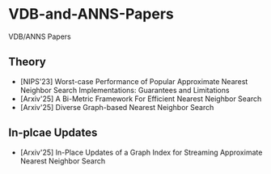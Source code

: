 # VDB-and-ANNS-Papers
VDB/ANNS Papers

## Theory
- [NIPS'23] Worst-case Performance of Popular Approximate Nearest Neighbor Search Implementations: Guarantees and Limitations
- [Arxiv'25] A Bi-Metric Framework For Efficient Nearest Neighbor Search
- [Arxiv'25] Diverse Graph-based Nearest Neighbor Search

## In-plcae Updates
- [Arxiv'25] In-Place Updates of a Graph Index for Streaming Approximate Nearest Neighbor Search
